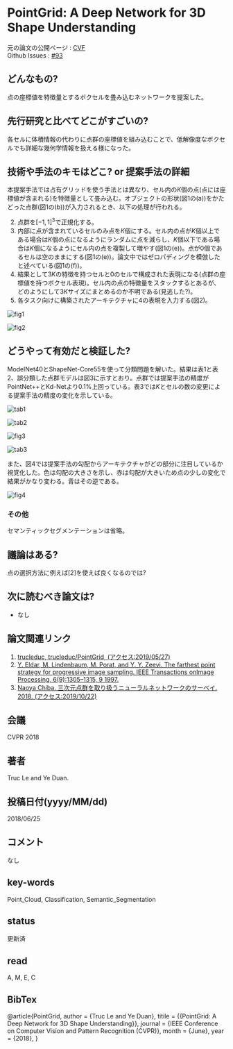 # PointGrid: A Deep Network for 3D Shape Understanding

元の論文の公開ページ : [CVF](http://openaccess.thecvf.com/content_cvpr_2018/papers/Le_PointGrid_A_Deep_CVPR_2018_paper.pdf)  
Github Issues : [#93](https://github.com/Obarads/obarads.github.io/issues/93)

## どんなもの?
点の座標値を特徴量とするボクセルを畳み込むネットワークを提案した。

## 先行研究と比べてどこがすごいの?
各セルに体積情報の代わりに点群の座標値を組み込むことで、低解像度なボクセルでも詳細な幾何学情報を扱える様になった。

## 技術や手法のキモはどこ? or 提案手法の詳細
本提案手法では占有グリッドを使う手法とは異なり、セル内の$K$個の点(点には座標値が含まれる)を特徴量として畳み込む。オブジェクトの形状(図1の(a))をかたどった点群(図1の(b))が入力されるとき、以下の処理が行われる。

2. 点群を$[-1,1]^3$で正規化する。
3. 内部に点が含まれているセルのみ点を$K$個にする。セル内の点が$K$個以上である場合は$K$個の点になるようにランダムに点を減らし、$K$個以下である場合は$K$個になるようにセル内の点を複製して増やす(図1の(e))。点が0個であるセルは空のままにする(図1の(e))。論文中ではゼロパディングを模倣したと述べている(図1の(f))。
4. 結果として$3K$の特徴を持つセルと0のセルで構成された表現になる(点群の座標値を持つボクセル表現)。セル内の点の特徴量をスタックするとあるが、どのようにして$3K$サイズにまとめるのか不明である(見逃した?)。
5. 各タスク向けに構築されたアーキテクチャに4の表現を入力する(図2)。

![fig1](img/PADNf3SU/fig1.png)

![fig2](img/PADNf3SU/fig2.png)

## どうやって有効だと検証した?
ModelNet40とShapeNet-Core55を使って分類問題を解いた。結果は表1と表2、誤分類した点群モデルは図3に示すとおり。点群では提案手法の精度がPointNet++とKd-Netより0.1%上回っている。表3では$K$とセルの数の変更による提案手法の精度の変化を示している。

![tab1](img/PADNf3SU/tab1.png)

![tab2](img/PADNf3SU/tab2.png)

![fig3](img/PADNf3SU/fig3.png)

![tab3](img/PADNf3SU/tab3.png)

また、図4では提案手法の勾配からアーキテクチャがどの部分に注目しているか視覚化した。色は勾配の大きさを示し、赤は勾配が大きいため点の少しの変化で結果がかなり変わる。青はその逆である。

![fig4](img/PADNf3SU/fig4.png)

### その他
セマンティックセグメンテーションは省略。

## 議論はある?
点の選択方法に例えば[2]を使えば良くなるのでは?

## 次に読むべき論文は?
- なし

## 論文関連リンク
1. [trucleduc, trucleduc/PointGrid, (アクセス:2019/05/27)](https://github.com/trucleduc/PointGrid)
2. [Y. Eldar, M. Lindenbaum, M. Porat, and Y. Y. Zeevi. The farthest point strategy for progressive image sampling. IEEE Transactions onImage Processing, 6(9):1305–1315, 9 1997.](https://ieeexplore.ieee.org/document/623193)
3. [Naoya Chiba. 三次元点群を取り扱うニューラルネットワークのサーベイ. 2018. (アクセス:2019/10/22)](https://www.slideshare.net/naoyachiba18/ss-120302579)

## 会議
CVPR 2018

## 著者
Truc Le and Ye Duan.

## 投稿日付(yyyy/MM/dd)
2018/06/25

## コメント
なし

## key-words
Point_Cloud, Classification, Semantic_Segmentation

## status
更新済

## read
A, M, E, C

## BibTex
@article{PointGrid,
	author = {Truc Le and Ye Duan},
	titile = {{PointGrid: A Deep Network for 3D Shape Understanding}},
	journal = {IEEE Conference on Computer Vision and Pattern Recognition (CVPR)},
	month = {June},
	year = {2018},
}